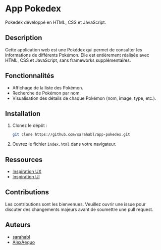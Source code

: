 # App Pokedex

Pokedex développé en HTML, CSS et JavaScript.

## Description

Cette application web est une Pokédex qui permet de consulter les informations de différents Pokémon. Elle est entièrement réalisée avec HTML, CSS et JavaScript, sans frameworks supplémentaires.

## Fonctionnalités

- Affichage de la liste des Pokémon.
- Recherche de Pokémon par nom.
- Visualisation des détails de chaque Pokémon (nom, image, type, etc.).

## Installation

1. Clonez le dépôt : 
    ```bash
    git clone https://github.com/sarahabl/app-pokedex.git
    ```
2. Ouvrez le fichier `index.html` dans votre navigateur.

## Ressources

- [Inspiration UX](https://github.com/LucianoCanziani/pokedex-api)
- [Inspiration UI](https://www.figma.com/design/0XnRL23CTKKuV3QtzHLRGn/Pok%C3%A9dex-(Community)?node-id=1013-1574&t=CakqrkXLqHU1arTZ-4)

## Contributions

Les contributions sont les bienvenues. Veuillez ouvrir une issue pour discuter des changements majeurs avant de soumettre une pull request.

## Auteurs

- [sarahabl](https://github.com/sarahabl)
- [AlexAequo](https://github.com/AlexAequo)
